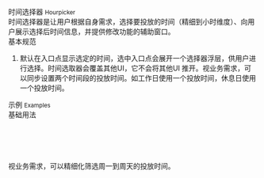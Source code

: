 <div class="mb40">
    <div class="fontsize-20">时间选择器 <small>Hourpicker</small></div>
    <div class="color-999 mt4">时间选择器是让用户根据自身需求，选择要投放的时间（精细到小时维度）、向用户展示选择后时间信息，并提供修改功能的辅助窗口。</div>
</div>

<div class="usage mb40">
    <div>基本规范</div>
    <ol>
        <li>默认在入口点显示选定的时间，选中入口点会展开一个选择器浮层，供用户进行选择。时间选取器会覆盖其他UI，它不会将其他UI 推开。视业务需求，可以同步设置两个时间段的投放时间。如工作日使用一个投放时间，休息日使用一个投放时间。</li>
    </ol>
</div>

<div class="fontsize-16 mb10">示例 <small>Examples</small></div>

<div class="example">
    <div class="content">
        <div class="content-header">
            <div>基础用法</div>
            <div class="color-999 mt6 hide"></div>
        </div>
        <div class="content-body">
            <div bx-name="components/hourpicker" data-simplify="true" data-value="12345,60"></div>
        </div>
    </div>
    <pre><code class="hljs html">
        <div bx-name="components/hourpicker" data-simplify="true" data-value="12345,60"></div>
    </code></pre>
</div>

<div class="example">
    <div class="content">
        <div class="content-header">
            <div>视业务需求，可以精细化筛选周一到周天的投放时间。</div>
        </div>
        <div class="content-body">
            <div bx-name="components/hourpicker" data-value="1234560"></div>
        </div>
    </div>
    <pre><code class="hljs html">
        <div bx-name="components/hourpicker" data-value="1234560"></div>
    </code></pre>
</div>

<script type="text/javascript">
    require(['brix/loader'], function(Loader) {
        Loader.boot(function() {
            var instance = Loader.query('components/hourpicker')[0]
            // instance.shortcut('0123456')
        })
    })
</script>